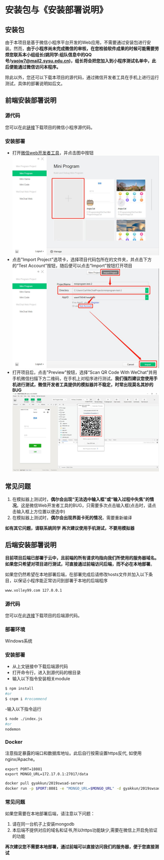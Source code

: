 # 安装包与《安装部署说明》

## 安装包
由于本项目是基于微信小程序平台开发的Web应用，不需要通过安装包进行安装。然而，**由于小程序尚未完成微信的审核，在您检验软件成果的时候可能需要劳烦您联系本小组组长(姚同学:组队信息中的QQ号/yaojw7@mail2.sysu.edu.cn)，组长将会把您加入到小程序测试名单中，此后便能通过微信访问本程序。**

除此以外，您还可以下载本项目的源代码，通过微信开发者工具在手机上进行运行测试，具体的部署说明如后文。

## 前端安装部署说明

### 源代码
您可以在此[链接](https://github.com/2019swsad/AngryCat)下载项目的微信小程序源代码。

### 安装部署
- 打开[微信web开发者工具](https://developers.weixin.qq.com/miniprogram/dev/devtools/download.html)，并点击图中按钮
  ![1](assets/Deployment/1.jpg)
- 点击"Import Project"选项卡，选择项目代码包所在的文件夹，并点击下方的“Test Account”按钮，随后便可以点击“Import”按钮打开项目
  ![2](assets/Deployment/2.jpg)
- 打开项目后，点击"Preview"按钮，选择“Scan QR Code With WeChat”并用手机微信扫描下方二维码，在手机上对程序进行测试。**我们强烈建议您使用手机进行测试，微信开发者工具提供的模拟器并不稳定，时常出现莫名其妙的BUG**
  ![3](assets/Deployment/3.jpg)

## 常见问题
1. 在模拟器上测试时，**偶尔会出现“无法选中输入框”或“输入过程中失焦”的情况**。这是微信Web开发者工具的BUG，只需要多次点击输入框(点击时，请点击输入框上方位置以便选中)
2. 在模拟器上测试时，**偶尔会出现界面卡死的情况**，需要重新编译

**如有其它问题，请联系姚同学**
**再次建议使用手机测试，不要用模拟器**

## 后端安装部署说明
**目前项目后端已部署于云中，且前端的所有请求均指向我们所使用的服务器域名。如果您只希望对项目进行测试，可直接通过前端访问后端，而不必在本地部署**。

如果您仍然希望在本地部署后端，在部署完成后请修改hosts文件并加入以下条目，以保证小程序能正常访问到部署于本地的后端程序

```sh
www.volley99.com 127.0.0.1
```

### 源代码
您可以在此[连接](https://github.com/2019swsad/server)下载项目的后端源代码。

### 部署环境
Windows系统

### 安装部署
- 从上文链接中下载后端源代码
- 打开命令行，进入到源代码的根目录
- 输入以下指令安装相关module

```sh
$ npm install
#or
$ cnpm i #recommend
```
-输入以下指令运行

```sh
$ node ./index.js
#or
nodemon
```

### Docker

注意指定暴露的端口和数据库地址。此后自行按需设置https反代, 如使用nginx/Apache。

```
export PORT=18081
export MONGO_URL=172.17.0.1:27017/data
```

```sh
docker pull gyakkun/2019swsad-server
docker run -p $PORT:8081 -e "MONGO_URL=$MONGO_URL" -d gyakkun/2019swsad-server
```

### 常见问题
如果您需要在本地部署后端，请注意以下问题：
1. 请在同一台机子上安装mongodb
2. 本后端不提供对应的域名和证书,所以https功能缺少,需要在微信上开启免验证的功能

**再次建议您不需要本地部署，通过前端可以直接访问我们的服务器，便于您直接测试**
